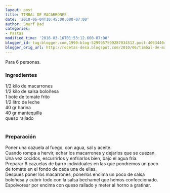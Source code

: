 ```yaml
---
layout: post
title: TIMBAL DE MACARRONES
date: '2010-06-04T10:45:00.000-07:00'
author: Smurf Dad
categories:
- Pastas
modified_time: '2016-03-16T01:53:12.600-07:00'
blogger_id: tag:blogger.com,1999:blog-5299957599287034512.post-4063440493034573754
blogger_orig_url: http://recetas-desa.blogspot.com/2010/06/timbal-de-macarrones.html
---
```


Para 6 personas.<br /><h3>Ingredientes</h3>1/2 kilo de macarrones<br />1/2 kilo de salsa boloñesa<br />1 bote de tomate frito<br />1/2 litro de leche<br />40 gr harina<br />40 gr mantequilla<br />queso rallado<br /><br /><h3>Preparación</h3>Poner una cazuela al fuego, con agua, sal y aceite.<br />Cuando rompa a hervir, echar los macarrones y dejarlos que se cuezan.<br />Una vez cocidos, escurrirlos y enfriarlos bien, bajo el agua fría.<br />Preparar 6 cazuelas de barro individuales en las que pondremos un poco de tomate en el fondo de cada una de ellas.<br />Después poner los macarrones, ponerlos encima un poco de salsa boloñesa y cubrir todo con la salsa bechamel que hemos confeccionado.<br />Espolvorear por encima con queso rallado y meter al horno a gratinar.